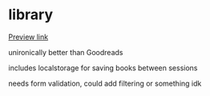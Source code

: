 # library
[Preview link](https://domlong.github.io/library/)

unironically better than Goodreads

includes localstorage for saving books between sessions

needs form validation, could add filtering or something idk